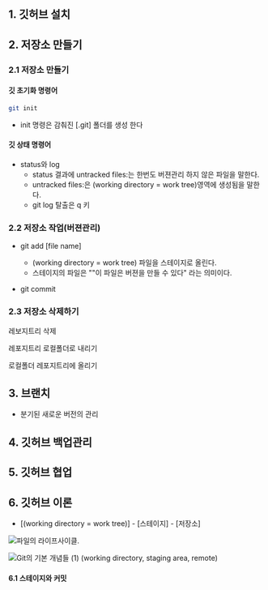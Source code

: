 ## 1. 깃허브 설치

## 2. 저장소 만들기

### 2.1 저장소 만들기

#### 깃 초기화 명령어

```bash
git init
```

- init 명령은 감춰진 [.git] 폴더를 생성 한다

#### 깃 상태 명령어

- status와 log
  - status 결과에 untracked files:는 한번도 버젼관리 하지 않은 파일을 말한다.
  -  untracked files:은 (working directory = work tree)영역에 생성됨을 말한다.
  - git log 탈출은 q 키

### 2.2 저장소 작업(버젼관리)

- git add [file name]
  - (working directory = work tree) 파일을 스테이지로 올린다.
  - 스테이지의 파일은 ""이 파일은 버젼을 만들 수 있다" 라는 의미이다.

- git commit 





### 2.3 저장소 삭제하기

레보지트리 삭제

레포지트리 로컬폴더로 내리기

로컬폴더 레포지트리에 올리기

## 3. 브랜치

- 분기된 새로운 버전의 관리

  

## 4. 깃허브 백업관리

## 5. 깃허브 협업

## 6. 깃허브 이론

- [(working directory = work tree)] - [스테이지] - [저장소]

![파일의 라이프사이클.](https://git-scm.com/book/en/v2/images/lifecycle.png)

![Git의 기본 개념들 (1) (working directory, staging area, remote)](https://media.vlpt.us/images/janeljs/post/2654de26-d74b-4618-9a3c-96668a4e2a53/image.png)



#### 6.1 스테이지와 커밋







